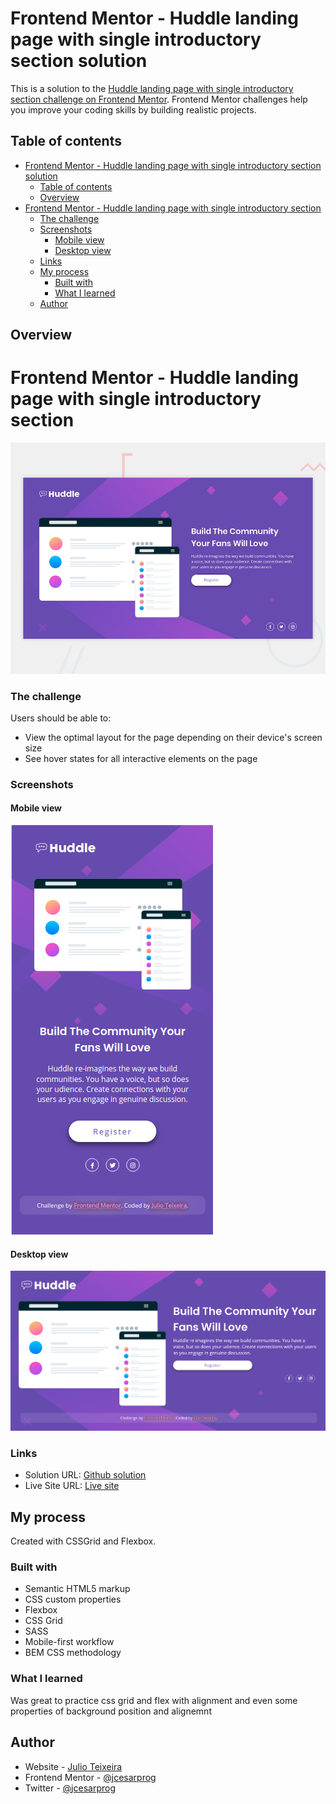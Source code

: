 # Frontend Mentor - Huddle landing page with single introductory section solution

This is a solution to the [Huddle landing page with single introductory section challenge on Frontend Mentor](https://www.frontendmentor.io/challenges/huddle-landing-page-with-a-single-introductory-section-B_2Wvxgi0). Frontend Mentor challenges help you improve your coding skills by building realistic projects. 

## Table of contents

- [Frontend Mentor - Huddle landing page with single introductory section solution](#frontend-mentor---huddle-landing-page-with-single-introductory-section-solution)
  - [Table of contents](#table-of-contents)
  - [Overview](#overview)
- [Frontend Mentor - Huddle landing page with single introductory section](#frontend-mentor---huddle-landing-page-with-single-introductory-section)
    - [The challenge](#the-challenge)
    - [Screenshots](#screenshots)
      - [Mobile view](#mobile-view)
      - [Desktop view](#desktop-view)
    - [Links](#links)
  - [My process](#my-process)
    - [Built with](#built-with)
    - [What I learned](#what-i-learned)
  - [Author](#author)


## Overview
# Frontend Mentor - Huddle landing page with single introductory section

![Design preview for the Huddle landing page with single introductory section](./design/desktop-preview.jpg)
### The challenge

Users should be able to:

- View the optimal layout for the page depending on their device's screen size
- See hover states for all interactive elements on the page

### Screenshots
#### Mobile view
![](./screenshot-mobile.png)
#### Desktop view
![](./screenshot-desktop.png)


### Links

- Solution URL: [Github solution](https://github.com/jcesarprog/Challenges/tree/main/FrontendMentor/08-huddle-landing-page-with-single-introductory-section)
- Live Site URL: [Live site](https://jcesarprog.github.io/Challenges/FrontendMentor/08-huddle-landing-page-with-single-introductory-section/)

## My process
Created with CSSGrid and Flexbox.

### Built with

- Semantic HTML5 markup
- CSS custom properties
- Flexbox
- CSS Grid
- SASS
- Mobile-first workflow
- BEM CSS methodology

### What I learned

Was great to practice css grid and flex with alignment and even some properties of background position and alignemnt



## Author

- Website - [Julio Teixeira](https://jcesarprog.github.io/)
- Frontend Mentor - [@jcesarprog](https://www.frontendmentor.io/profile/jcesarprog)
- Twitter - [@jcesarprog](https://www.twitter.com/jcesarprog)